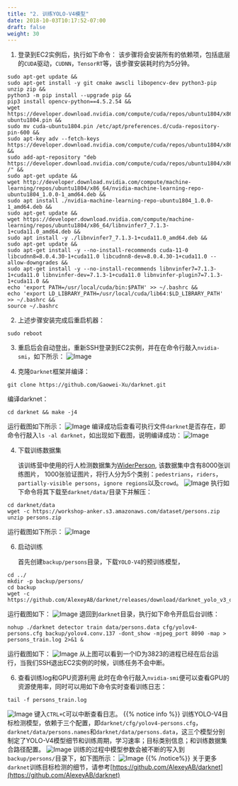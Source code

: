 ```yaml
---
title: "2. 训练YOLO-V4模型"
date: 2018-10-03T10:17:52-07:00
draft: false
weight: 30
---
```




1. 登录到EC2实例后，执行如下命令：
该步骤将会安装所有的依赖项，包括底层的`CUDA`驱动，`CUDNN`，`TensorRT`等，该步骤安装耗时约为5分钟。
```angular2html
sudo apt-get update &&
sudo apt-get install -y git cmake awscli libopencv-dev python3-pip unzip zip &&
python3 -m pip install --upgrade pip &&
pip3 install opencv-python==4.5.2.54 &&
wget https://developer.download.nvidia.com/compute/cuda/repos/ubuntu1804/x86_64/cuda-ubuntu1804.pin &&
sudo mv cuda-ubuntu1804.pin /etc/apt/preferences.d/cuda-repository-pin-600 &&
sudo apt-key adv --fetch-keys https://developer.download.nvidia.com/compute/cuda/repos/ubuntu1804/x86_64/7fa2af80.pub &&
sudo add-apt-repository "deb https://developer.download.nvidia.com/compute/cuda/repos/ubuntu1804/x86_64/ /" &&
sudo apt-get update &&
wget http://developer.download.nvidia.com/compute/machine-learning/repos/ubuntu1804/x86_64/nvidia-machine-learning-repo-ubuntu1804_1.0.0-1_amd64.deb &&
sudo apt install ./nvidia-machine-learning-repo-ubuntu1804_1.0.0-1_amd64.deb &&
sudo apt-get update &&
wget https://developer.download.nvidia.com/compute/machine-learning/repos/ubuntu1804/x86_64/libnvinfer7_7.1.3-1+cuda11.0_amd64.deb &&
sudo apt install -y ./libnvinfer7_7.1.3-1+cuda11.0_amd64.deb &&
sudo apt-get update &&
sudo apt-get install -y --no-install-recommends cuda-11-0 libcudnn8=8.0.4.30-1+cuda11.0 libcudnn8-dev=8.0.4.30-1+cuda11.0 --allow-downgrades &&
sudo apt-get install -y --no-install-recommends libnvinfer7=7.1.3-1+cuda11.0 libnvinfer-dev=7.1.3-1+cuda11.0 libnvinfer-plugin7=7.1.3-1+cuda11.0 &&
echo 'export PATH=/usr/local/cuda/bin:$PATH' >> ~/.bashrc &&
echo 'export LD_LIBRARY_PATH=/usr/local/cuda/lib64:$LD_LIBRARY_PATH' >> ~/.bashrc &&
source ~/.bashrc
```

2. 上述步骤安装完成后重启机器：
```angular2html
sudo reboot
```

3. 重启后会自动登出，重新SSH登录到EC2实例，并在在命令行敲入`nvidia-smi`，如下所示：
![Image](/images/030_ec2_train_model/train-step-1.png)

4. 克隆`Darknet`框架并编译：
```angular2html
git clone https://github.com/Gaowei-Xu/darknet.git
```
编译darknet：
```angular2html
cd darknet && make -j4
```
运行截图如下所示：
![Image](/images/030_ec2_train_model/train-step-2.png)
编译成功后查看可执行文件`darknet`是否存在，即命令行敲入`ls -al darknet`，如出现如下截图，说明编译成功：
![Image](/images/030_ec2_train_model/train-step-3.png)


4. 下载训练数据集

    该训练营中使用的行人检测数据集为[WiderPerson](http://www.cbsr.ia.ac.cn/users/sfzhang/WiderPerson/), 该数据集中含有8000张训练图片，
1000张验证图片，将行人分为5个类别：`pedestrians`，`riders`，`partially-visible persons`，`ignore regions`以及`crowd`。
![Image](/images/030_ec2_train_model/train-step-4.png)
执行如下命令将其下载至`darknet/data/`目录下并解压：
```angular2html
cd darknet/data
wget -c https://workshop-anker.s3.amazonaws.com/dataset/persons.zip
unzip persons.zip
```
运行截图如下所示：
![Image](/images/030_ec2_train_model/train-step-5.png)


6. 启动训练
    
    首先创建`backup/persons`目录，下载`YOLO-V4`的预训练模型，
```angular2html
cd ../
mkdir -p backup/persons/
cd backup
wget -c https://github.com/AlexeyAB/darknet/releases/download/darknet_yolo_v3_optimal/yolov4.conv.137
```
运行截图如下：
![Image](/images/030_ec2_train_model/train-step-6.png)
退回到`darknet`目录，执行如下命令开启后台训练：
```angular2html
nohup ./darknet detector train data/persons.data cfg/yolov4-persons.cfg backup/yolov4.conv.137 -dont_show -mjpeg_port 8090 -map > persons_train.log 2>&1 &
```
运行截图如下：
![Image](/images/030_ec2_train_model/train-step-7.png)
从上图可以看到一个ID为3823的进程已经在后台运行，当我们SSH退出EC2实例的时候，训练任务不会中断。

6. 查看训练log和GPU资源利用
此时在命令行敲入`nvidia-smi`便可以查看GPU的资源使用率，同时可以用如下命令实时查看训练日志：
```angular2html
tail -f persons_train.log
```
![Image](/images/030_ec2_train_model/train-step-8.png)
键入`CTRL+C`可以中断查看日志。
{{% notice info %}}
训练YOLO-V4目标检测模型，依赖于三个配置，即`darknet/cfg/yolov4-persons.cfg`，`darknet/data/persons.names`和`darknet/data/persons.data`，这三个模型分别
制定了YOLO-V4模型细节和训练周期，学习速率；目标类别信息；和训练数据集合路径配置。
![Image](/images/030_ec2_train_model/train-step-9.png)
训练的过程中模型参数会被不断的写入到`backup/persons/`目录下，如下图所示：
![Image](/images/030_ec2_train_model/train-step-10.png)
{{% /notice%}}
关于更多`darknet`训练目标检测的细节，请参考[https://github.com/AlexeyAB/darknet](https://github.com/AlexeyAB/darknet)
